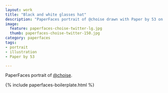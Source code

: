 ```yaml
---
layout: work
title: "Black and white glasses hat"
description: "PaperFaces portrait of @choise drawn with Paper by 53 on an iPad."
image: 
  feature: paperfaces-choise-twitter-lg.jpg
  thumb: paperfaces-choise-twitter-150.jpg
category: paperfaces
tags: 
- portrait
- illustration
- Paper by 53

---
```


PaperFaces portrait of [@choise](http://twitter.com/choise).

{% include paperfaces-boilerplate.html %}